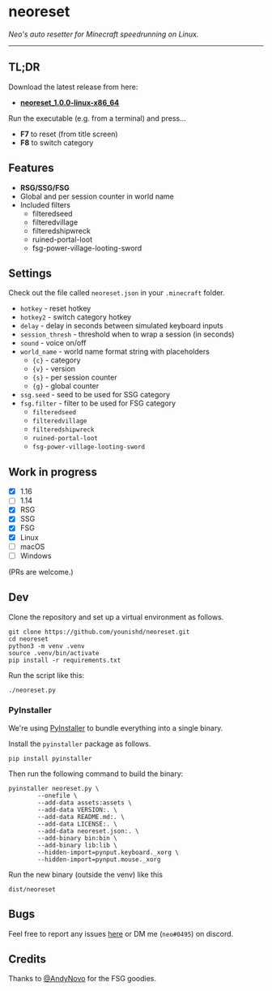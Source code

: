 # neoreset

_Neo's auto resetter for Minecraft speedrunning on Linux._

---

## TL;DR

Download the latest release from here:

- **[neoreset_1.0.0-linux-x86_64](https://github.com/younishd/neoreset/releases/download/v1.0.0/neoreset_1.0.0-linux-x86_64)**

Run the executable (e.g. from a terminal) and press…
- **F7** to reset (from title screen)
- **F8** to switch category

## Features

- **RSG/SSG/FSG**
- Global and per session counter in world name
- Included filters
    - filteredseed
    - filteredvillage
    - filteredshipwreck
    - ruined-portal-loot
    - fsg-power-village-looting-sword

## Settings

Check out the file called `neoreset.json` in your `.minecraft` folder.

- `hotkey` - reset hotkey
- `hotkey2` - switch category hotkey
- `delay` - delay in seconds between simulated keyboard inputs
- `session_thresh` - threshold when to wrap a session (in seconds)
- `sound` - voice on/off
- `world_name` - world name format string with placeholders
    - `{c}` - category
    - `{v}` - version
    - `{s}` - per session counter
    - `{g}` - global counter
- `ssg.seed` - seed to be used for SSG category
- `fsg.filter` - filter to be used for FSG category
    - `filteredseed`
    - `filteredvillage`
    - `filteredshipwreck`
    - `ruined-portal-loot`
    - `fsg-power-village-looting-sword`

## Work in progress

- [x] 1.16
- [ ] 1.14
- [x] RSG
- [x] SSG
- [x] FSG
- [x] Linux
- [ ] macOS
- [ ] Windows

(PRs are welcome.)

## Dev

Clone the repository and set up a virtual environment as follows.

```
git clone https://github.com/younishd/neoreset.git
cd neoreset
python3 -m venv .venv
source .venv/bin/activate
pip install -r requirements.txt
```

Run the script like this:

```
./neoreset.py
```

### PyInstaller

We're using [PyInstaller](https://pyinstaller.readthedocs.io) to bundle everything into a single binary.

Install the `pyinstaller` package as follows.

```
pip install pyinstaller
```

Then run the following command to build the binary:

```
pyinstaller neoreset.py \
        --onefile \
        --add-data assets:assets \
        --add-data VERSION:. \
        --add-data README.md:. \
        --add-data LICENSE:. \
        --add-data neoreset.json:. \
        --add-binary bin:bin \
        --add-binary lib:lib \
        --hidden-import=pynput.keyboard._xorg \
        --hidden-import=pynput.mouse._xorg
```

Run the new binary (outside the venv) like this

```
dist/neoreset
```

## Bugs

Feel free to report any issues [here](https://github.com/younishd/neoreset/issues) or DM me (`neo#0495`) on discord.

## Credits

Thanks to [@AndyNovo](https://github.com/andynovo) for the FSG goodies.

